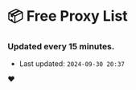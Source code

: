 # :package: Free Proxy List
### Updated every 15 minutes.

- Last updated: `2024-09-30 20:37`

:heart:

